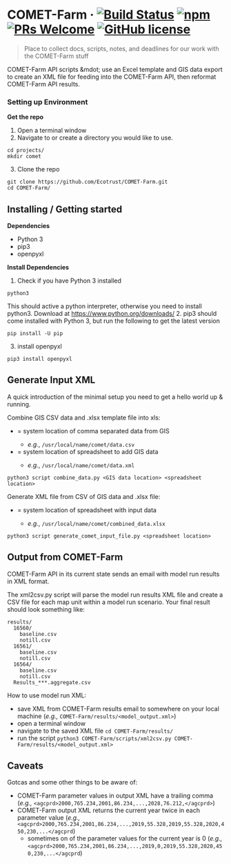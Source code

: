 # COMET-Farm &middot; [![Build Status](https://img.shields.io/travis/npm/npm/latest.svg?style=flat-square)](https://travis-ci.org/npm/npm) [![npm](https://img.shields.io/npm/v/npm.svg?style=flat-square)](https://www.npmjs.com/package/npm) [![PRs Welcome](https://img.shields.io/badge/PRs-welcome-brightgreen.svg?style=flat-square)](http://makeapullrequest.com) [![GitHub license](https://img.shields.io/badge/license-MIT-blue.svg?style=flat-square)](https://github.com/your/your-project/blob/master/LICENSE)
> Place to collect docs, scripts, notes, and deadlines for our work with the COMET-Farm stuff

COMET-Farm API scripts &mdot; use an Excel template and GIS data export to create an XML file for feeding into the COMET-Farm API, then reformat COMET-Farm API results.

### Setting up Environment

**Get the repo**

1. Open a terminal window
2. Navigate to or create a directory you would like to use.
  ```shell
  cd projects/
  mkdir comet
  ```
3. Clone the repo  
  ```shell
  git clone https://github.com/Ecotrust/COMET-Farm.git
  cd COMET-Farm/
  ```

## Installing / Getting started

**Dependencies**
  * Python 3
  * pip3
  * openpyxl

**Install Dependencies**

1. Check if you have Python 3 installed
  ```shell
  python3
  ```
  This should active a python interpreter, otherwise you need to install python3.
  Download at https://www.python.org/downloads/
2. pip3 should come installed with Python 3, but run the following to get the latest version
  ```shell
  pip install -U pip
  ```
3. install openpyxl
  ```shell
  pip3 install openpyxl
  ```


## Generate Input XML

A quick introduction of the minimal setup you need to get a hello world up &
running.

Combine GIS CSV data and .xlsx template file into xls:

  - <GIS data location> = system location of comma separated data from GIS
    - *e.g.*, `/usr/local/name/comet/data.csv`
  - <spreadsheet locatiion> = system location of spreadsheet to add GIS data
    - *e.g.*, `/usr/local/name/comet/data.xml`

```shell
python3 script combine_data.py <GIS data location> <spreadsheet location>
```

Generate XML file from CSV of GIS data and .xlsx file:

  - <spreadsheet locatiion> = system location of spreadsheet with input data
    - *e.g.*, `/usr/local/name/comet/combined_data.xlsx`
```shell
python3 script generate_comet_input_file.py <spreadsheet location>
```

## Output from COMET-Farm  

COMET-Farm API in its current state sends an email with model run results in XML format.

The xml2csv.py script will parse the model run results XML file and create a CSV file for each map unit within a model run scenario. Your final result should look something like:

```
results/
  16560/
    baseline.csv
    notill.csv
  16561/
    baseline.csv
    notill.csv
  16564/
    baseline.csv
    notill.csv
  Results_***.aggregate.csv
```

How to use model run XML:  
  * save XML from COMET-Farm results email to somewhere on your local machine
    (*e.g.,* `COMET-Farm/results/<model_output.xml>`)
  * open a terminal window
  * navigate to the saved XML file
    `cd COMET-Farm/results/`
  * run the script
    `python3 COMET-Farm/scripts/xml2csv.py COMET-Farm/results/<model_output.xml>`  


## Caveats

Gotcas and some other things to be aware of:  

  * COMET-Farm parameter values in output XML have a trailing comma
    (*e.g.,* `<agcprd>2000,765.234,2001,86.234,...,2028,76.212,</agcprd>`)
  * COMET-Farm output XML returns the current year twice in each parameter value
    (*e.g.,* `<agcprd>2000,765.234,2001,86.234,...,2019,55.328,2019,55.328,2020,450,230,...</agcprd`)
    * sometimes on of the parameter values for the current year is 0
      (*e.g.,* `<agcprd>2000,765.234,2001,86.234,...,2019,0,2019,55.328,2020,450,230,...</agcprd`)
